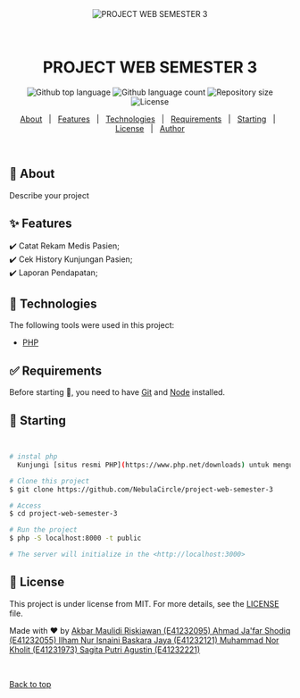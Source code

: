<div align="center" id="top"> 
  <img src="./.github/app.gif" alt="PROJECT WEB SEMESTER 3" />

&#xa0;

  <!-- <a href="https://projectwebsemester3.netlify.app">Demo</a> -->
</div>

<h1 align="center">PROJECT WEB SEMESTER 3</h1>

<p align="center">
  <img alt="Github top language" src="https://img.shields.io/github/languages/top/NebulaCircle/project-web-semester-3?color=56BEB8">

  <img alt="Github language count" src="https://img.shields.io/github/languages/count/NebulaCircle/project-web-semester-3?color=56BEB8">

  <img alt="Repository size" src="https://img.shields.io/github/repo-size/NebulaCircle/project-web-semester-3?color=56BEB8">

  <img alt="License" src="https://img.shields.io/github/license/NebulaCircle/project-web-semester-3?color=56BEB8">

  <!-- <img alt="Github issues" src="https://img.shields.io/github/issues/NebulaCircle/project-web-semester-3?color=56BEB8" /> -->

  <!-- <img alt="Github forks" src="https://img.shields.io/github/forks/NebulaCircle/project-web-semester-3?color=56BEB8" /> -->

  <!-- <img alt="Github stars" src="https://img.shields.io/github/stars/NebulaCircle/project-web-semester-3?color=56BEB8" /> -->
</p>

<!-- Status -->

<!-- <h4 align="center">
	🚧  PROJECT WEB SEMESTER 3 🚀 Under construction...  🚧
</h4>

<hr> -->

<p align="center">
  <a href="#dart-about">About</a> &#xa0; | &#xa0; 
  <a href="#sparkles-features">Features</a> &#xa0; | &#xa0;
  <a href="#rocket-technologies">Technologies</a> &#xa0; | &#xa0;
  <a href="#white_check_mark-requirements">Requirements</a> &#xa0; | &#xa0;
  <a href="#checkered_flag-starting">Starting</a> &#xa0; | &#xa0;
  <a href="#memo-license">License</a> &#xa0; | &#xa0;
  <a href="https://github.com/NebulaCircle" target="_blank">Author</a>
</p>

<br>

## :dart: About

Describe your project

## :sparkles: Features

:heavy_check_mark: Catat Rekam Medis Pasien;\
:heavy_check_mark: Cek History Kunjungan Pasien;\
:heavy_check_mark: Laporan Pendapatan;

## :rocket: Technologies

The following tools were used in this project:

- [PHP](https://www.php.net/)

## :white_check_mark: Requirements

Before starting :checkered_flag:, you need to have [Git](https://git-scm.com) and [Node](https://nodejs.org/en/) installed.

## :checkered_flag: Starting

```bash


# instal php
  Kunjungi [situs resmi PHP](https://www.php.net/downloads) untuk mengunduh versi PHP yang sesuai dengan sistem operasi Anda.

# Clone this project
$ git clone https://github.com/NebulaCircle/project-web-semester-3

# Access
$ cd project-web-semester-3

# Run the project
$ php -S localhost:8000 -t public

# The server will initialize in the <http://localhost:3000>
```

## :memo: License

This project is under license from MIT. For more details, see the [LICENSE](LICENSE.md) file.

Made with :heart: by <a href="https://github.com/NebulaCircle" target="_blank">Akbar Maulidi Riskiawan (E41232095)
Ahmad Ja'far Shodiq (E41232055)
Ilham Nur Isnaini Baskara Jaya (E41232121)
Muhammad Nor Kholit (E41231973)
Sagita Putri Agustin (E41232221)</a>

&#xa0;

<a href="#top">Back to top</a>
